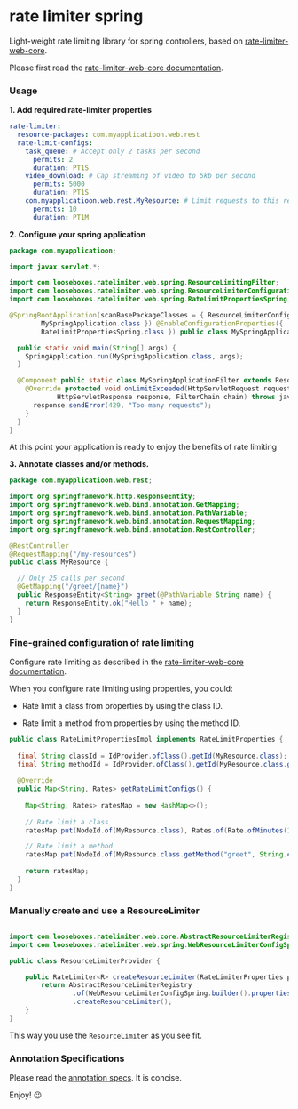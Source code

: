 # rate limiter spring

Light-weight rate limiting library for spring controllers, based on 
[rate-limiter-web-core](https://github.com/poshjosh/rate-limiter-web-core).

Please first read the [rate-limiter-web-core documentation](https://github.com/poshjosh/rate-limiter-web-core).

### Usage

__1. Add required rate-limiter properties__

```yaml
rate-limiter:
  resource-packages: com.myapplicatioon.web.rest
  rate-limit-configs:
    task_queue: # Accept only 2 tasks per second 
      permits: 2
      duration: PT1S
    video_download: # Cap streaming of video to 5kb per second
      permits: 5000
      duration: PT1S
    com.myapplicatioon.web.rest.MyResource: # Limit requests to this resource to 10 per minute
      permits: 10
      duration: PT1M 
```

__2. Configure your spring application__

```java
package com.myapplicatioon;

import javax.servlet.*;

import com.looseboxes.ratelimiter.web.spring.ResourceLimitingFilter;
import com.looseboxes.ratelimiter.web.spring.ResourceLimiterConfiguration;
import com.looseboxes.ratelimiter.web.spring.RateLimitPropertiesSpring;

@SpringBootApplication(scanBasePackageClasses = { ResourceLimiterConfiguration.class,
        MySpringApplication.class }) @EnableConfigurationProperties({
        RateLimitPropertiesSpring.class }) public class MySpringApplication {

  public static void main(String[] args) {
    SpringApplication.run(MySpringApplication.class, args);
  }

  @Component public static class MySpringApplicationFilter extends ResourceLimitingFilter {
    @Override protected void onLimitExceeded(HttpServletRequest request,
            HttpServletResponse response, FilterChain chain) throws java.io.IOException {
      response.sendError(429, "Too many requests");
    }
  }
}
```

At this point your application is ready to enjoy the benefits of rate limiting

__3. Annotate classes and/or methods.__

```java
package com.myapplicatioon.web.rest;

import org.springframework.http.ResponseEntity;
import org.springframework.web.bind.annotation.GetMapping;
import org.springframework.web.bind.annotation.PathVariable;
import org.springframework.web.bind.annotation.RequestMapping;
import org.springframework.web.bind.annotation.RestController;

@RestController
@RequestMapping("/my-resources")
public class MyResource {

  // Only 25 calls per second
  @GetMapping("/greet/{name}")
  public ResponseEntity<String> greet(@PathVariable String name) {
    return ResponseEntity.ok("Hello " + name);
  }
}
```

### Fine-grained configuration of rate limiting

Configure rate limiting as described in the [rate-limiter-web-core documentation](https://github.com/poshjosh/rate-limiter-web-core).

When you configure rate limiting using properties, you could:

- Rate limit a class from properties by using the class ID.

- Rate limit a method from properties by using the method ID.

```java
public class RateLimitPropertiesImpl implements RateLimitProperties {
  
  final String classId = IdProvider.ofClass().getId(MyResource.class);
  final String methodId = IdProvider.ofClass().getId(MyResource.class.getMethod("greet", String.class));
  
  @Override
  public Map<String, Rates> getRateLimitConfigs() {
    
    Map<String, Rates> ratesMap = new HashMap<>();
    
    // Rate limit a class
    ratesMap.put(NodeId.of(MyResource.class), Rates.of(Rate.ofMinutes(10)));

    // Rate limit a method
    ratesMap.put(NodeId.of(MyResource.class.getMethod("greet", String.class)), Rates.of(Rate.ofMinutes(10)));
    
    return ratesMap;
  }
}
```

### Manually create and use a ResourceLimiter

```java

import com.looseboxes.ratelimiter.web.core.AbstractResourceLimiterRegistry;
import com.looseboxes.ratelimiter.web.spring.WebResourceLimiterConfigSpring;

public class ResourceLimiterProvider {

    public RateLimiter<R> createResourceLimiter(RateLimiterProperties properties) {
        return AbstractResourceLimiterRegistry
                .of(WebResourceLimiterConfigSpring.builder().properties(properties).build())
                .createResourceLimiter();
    }
}
```
This way you use the `ResourceLimiter` as you see fit.

### Annotation Specifications

Please read the [annotation specs](https://github.com/poshjosh/rate-limiter-annotation/blob/main/docs/ANNOTATION_SPECS.md). It is concise.

Enjoy! :wink:
